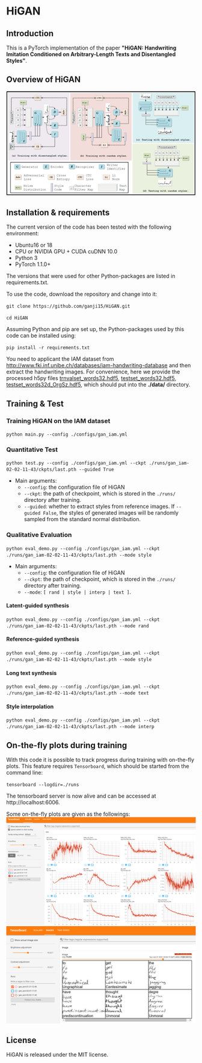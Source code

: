 # HiGAN

## Introduction
This is a PyTorch implementation of the paper **"HiGAN: Handwriting Imitation Conditioned on Arbitrary-Length Texts and Disentangled Styles"**.

## Overview of HiGAN
![Overview of HiGAN](docs/imgs/Overview.png)

## Installation & requirements
The current version of the code has been tested with the following environment:
- Ubuntu16 or 18
- CPU or NVIDIA GPU + CUDA cuDNN 10.0
- Python 3
- PyTorch 1.1.0+

The versions that were used for other Python-packages are listed in requirements.txt.

To use the code, download the repository and change into it:

`git clone https://github.com/ganji15/HiGAN.git`

`cd HiGAN`

Assuming Python and pip are set up, the Python-packages used by this code can be installed using:

`pip install -r requirements.txt`

You need to applicant the IAM dataset from <http://www.fki.inf.unibe.ch/databases/iam-handwriting-database> and then extract the handwriting images. For convenience, here we provide the processed h5py files [trnvalset_words32.hdf5](https://drive.google.com/file/d/1K6nNcQ-4_MiPiaOUdXi80x5fVlheXbYM/view), [testset_words32.hdf5](https://drive.google.com/file/d/121wcainZweuXqCFyh5Q0WV3qb2SmNdBS/view), [testset_words32d_OrgSz.hdf5](https://drive.google.com/file/d/1vNbSiz7S60fvpj6-4k0fzHwx2uHDv0_0/view?usp=sharing), which should put into the **./data/** directory.


## Training & Test
### Training HiGAN on the IAM dataset
`python main.py --config ./configs/gan_iam.yml`

### Quantitative Test
`python test.py --config ./configs/gan_iam.yml --ckpt ./runs/gan_iam-02-02-11-43/ckpts/last.pth --guided True`
+ Main arguments:
  - `--config`: the configuration file of HiGAN
  - `--ckpt`: the path of checkpoint, which is stored in the `./runs/` directory after training.
  - `--guided`: whether to extract styles from reference images. If `--guided False`, the styles of generated images will be randomly sampled from the standard normal distribution.

### Qualitative Evaluation
`python eval_demo.py --config ./configs/gan_iam.yml --ckpt ./runs/gan_iam-02-02-11-43/ckpts/last.pth --mode style`
+ Main arguments:
  - `--config`: the configuration file of HiGAN
  - `--ckpt`: the path of checkpoint, which is stored in the `./runs/` directory after training.
  - `--mode`: `[ rand | style | interp | text ]`.

#### Latent-guided synthesis
`python eval_demo.py --config ./configs/gan_iam.yml --ckpt ./runs/gan_iam-02-02-11-43/ckpts/last.pth --mode rand`

#### Reference-guided synthesis
`python eval_demo.py --config ./configs/gan_iam.yml --ckpt ./runs/gan_iam-02-02-11-43/ckpts/last.pth --mode style`

#### Long text synthesis
`python eval_demo.py --config ./configs/gan_iam.yml --ckpt ./runs/gan_iam-02-02-11-43/ckpts/last.pth --mode text`

#### Style interpolation
`python eval_demo.py --config ./configs/gan_iam.yml --ckpt ./runs/gan_iam-02-02-11-43/ckpts/last.pth --mode interp`



## On-the-fly plots during training
With this code it is possible to track progress during training with on-the-fly plots. This feature requires `Tensorboard`, which should be started from the command line:

`tensorboard --logdir=./runs`

The tensorboard server is now alive and can be accessed at http://localhost:6006.

Some on-the-fly plots are given as the followings:
![Loss](docs/imgs/LogLoss.png)
![Samples](docs/imgs/LogRes.png)


## License
HiGAN is released under the MIT license.